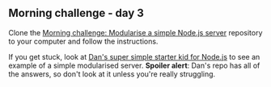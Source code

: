 ## Morning challenge - day 3

Clone the [Morning challenge: Modularise a simple Node.js server](https://github.com/foundersandcoders/modules-challenge) repository to your computer and follow the instructions.

If you get stuck, look at [Dan's super simple starter kid for Node.js](https://github.com/sofer/sssk) to see an example of a simple modularised server. **Spoiler alert**: Dan's repo has all of the answers, so don't look at it unless you're really struggling.
